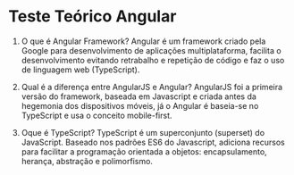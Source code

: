 # Teste Teórico Angular

1.	O que é Angular Framework?
Angular é um framework criado pela Google para desenvolvimento de aplicações multiplataforma, facilita o desenvolvimento evitando retrabalho e repetição de código e faz o uso de linguagem web (TypeScript).

2.	Qual é a diferença entre AngularJS e Angular?
AngularJS foi a primeira versão do framework, baseada em Javascript e criada antes da hegemonia dos dispositivos móveis, já o Angular é baseia-se no TypeScript e usa o conceito mobile-first.

3.	Oque é TypeScript?
TypeScript é um superconjunto (superset) do JavaScript. Baseado nos padrões ES6 do Javascript, adiciona recursos para facilitar a programação orientada a objetos: encapsulamento, herança, abstração e polimorfismo.
